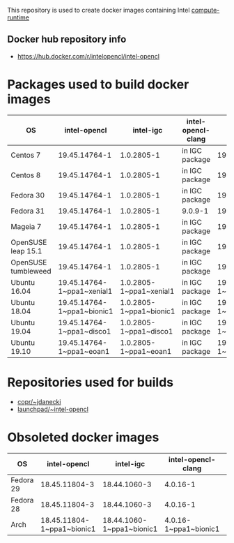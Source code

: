 This repository is used to create docker images containing Intel [compute-runtime](https://github.com/intel/compute-runtime)

## Docker hub repository info

* https://hub.docker.com/r/intelopencl/intel-opencl

# Packages used to build docker images

OS | intel-opencl | intel-igc | intel-opencl-clang | gmmlib
-- | ------------ | ----------| ------------------ | ------ |
Centos 7     | 19.45.14764-1 | 1.0.2805-1 | in IGC package | 19.3.4-1 |
Centos 8     | 19.45.14764-1 | 1.0.2805-1 | in IGC package | 19.3.4-1 |
Fedora 30    | 19.45.14764-1 | 1.0.2805-1 | in IGC package | 19.3.4-1 |
Fedora 31    | 19.45.14764-1 | 1.0.2805-1 | 9.0.9-1        | 19.3.4-1 |
Mageia 7     | 19.45.14764-1 | 1.0.2805-1 | in IGC package | 19.3.4-1 |
OpenSUSE leap 15.1  | 19.45.14764-1 | 1.0.2805-1 | in IGC package | 19.3.4-1 |
OpenSUSE tumbleweed | 19.45.14764-1 | 1.0.2805-1 | in IGC package | 19.3.4-1 |
Ubuntu 16.04 | 19.45.14764-1\~ppa1\~xenial1 | 1.0.2805-1\~ppa1\~xenial1 | in IGC package | 19.3.4-1\~ppa1\~xenial1 |
Ubuntu 18.04 | 19.45.14764-1\~ppa1\~bionic1 | 1.0.2805-1\~ppa1\~bionic1 | in IGC package | 19.3.4-1\~ppa1\~bionic1 |
Ubuntu 19.04 | 19.45.14764-1\~ppa1\~disco1  | 1.0.2805-1\~ppa1\~disco1  | in IGC package | 19.3.4-1\~ppa1\~disco1  |
Ubuntu 19.10 | 19.45.14764-1\~ppa1\~eoan1  | 1.0.2805-1\~ppa1\~eoan1    | in IGC package | 19.3.4-1\~ppa1\~eoan1   |

# Repositories used for builds

* [copr/\~jdanecki](https://copr.fedorainfracloud.org/coprs/jdanecki/intel-opencl)
* [launchpad/\~intel-opencl](https://launchpad.net/~intel-opencl/+archive/ubuntu/intel-opencl)

# Obsoleted docker images

OS | intel-opencl | intel-igc | intel-opencl-clang | gmmlib
-- | ------------ | ----------| ------------------ | ------ |
Fedora 29 | 18.45.11804-3 | 18.44.1060-3 | 4.0.16-1 | 18.4.348-3 |
Fedora 28 | 18.45.11804-3 | 18.44.1060-3 | 4.0.16-1 | 18.4.348-3 |
Arch | 18.45.11804-1\~ppa1\~bionic1 | 18.44.1060-1\~ppa1\~bionic1 | 4.0.16-1\~ppa1\~bionic1 | 18.4.348-1\~ppa1\~bionic1 |
